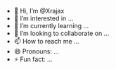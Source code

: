 - 👋 Hi, I’m @Xrajax
- 👀 I’m interested in ...
- 🌱 I’m currently learning ...
- 💞️ I’m looking to collaborate on ...
- 📫 How to reach me ...
- 😄 Pronouns: ...
- ⚡ Fun fact: ...

<!---
Xrajax/Xrajax is a ✨ special ✨ repository because its `README.md` (this file) appears on your GitHub profile.
You can click the Preview link to take a look at your changes.
--->
